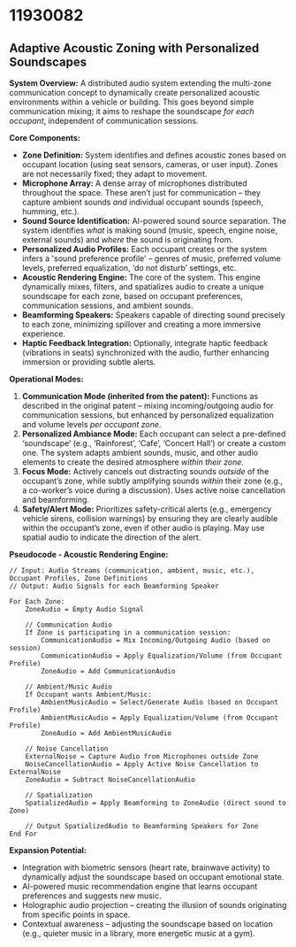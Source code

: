 # 11930082

## Adaptive Acoustic Zoning with Personalized Soundscapes

**System Overview:** A distributed audio system extending the multi-zone communication concept to dynamically create personalized acoustic environments within a vehicle or building. This goes beyond simple communication mixing; it aims to reshape the soundscape *for each occupant*, independent of communication sessions.

**Core Components:**

*   **Zone Definition:** System identifies and defines acoustic zones based on occupant location (using seat sensors, cameras, or user input). Zones are not necessarily fixed; they adapt to movement.
*   **Microphone Array:** A dense array of microphones distributed throughout the space.  These aren’t just for communication – they capture ambient sounds *and* individual occupant sounds (speech, humming, etc.).
*   **Sound Source Identification:** AI-powered sound source separation.  The system identifies *what* is making sound (music, speech, engine noise, external sounds) and *where* the sound is originating from.
*   **Personalized Audio Profiles:** Each occupant creates or the system infers a 'sound preference profile' – genres of music, preferred volume levels, preferred equalization, ‘do not disturb’ settings, etc.
*   **Acoustic Rendering Engine:**  The core of the system.  This engine dynamically mixes, filters, and spatializes audio to create a unique soundscape for each zone, based on occupant preferences, communication sessions, and ambient sounds.
*   **Beamforming Speakers:** Speakers capable of directing sound precisely to each zone, minimizing spillover and creating a more immersive experience.
*   **Haptic Feedback Integration:** Optionally, integrate haptic feedback (vibrations in seats) synchronized with the audio, further enhancing immersion or providing subtle alerts.

**Operational Modes:**

1.  **Communication Mode (inherited from the patent):** Functions as described in the original patent – mixing incoming/outgoing audio for communication sessions, but enhanced by personalized equalization and volume levels *per occupant zone*.
2.  **Personalized Ambiance Mode:**  Each occupant can select a pre-defined ‘soundscape’ (e.g., ‘Rainforest’, ‘Cafe’, ‘Concert Hall’) or create a custom one. The system adapts ambient sounds, music, and other audio elements to create the desired atmosphere *within their zone*.
3.  **Focus Mode:**  Actively cancels out distracting sounds *outside* of the occupant’s zone, while subtly amplifying sounds *within* their zone (e.g., a co-worker’s voice during a discussion). Uses active noise cancellation and beamforming.
4.  **Safety/Alert Mode:**  Prioritizes safety-critical alerts (e.g., emergency vehicle sirens, collision warnings) by ensuring they are clearly audible within the occupant’s zone, even if other audio is playing.  May use spatial audio to indicate the direction of the alert.

**Pseudocode - Acoustic Rendering Engine:**

```
// Input: Audio Streams (communication, ambient, music, etc.), Occupant Profiles, Zone Definitions
// Output: Audio Signals for each Beamforming Speaker

For Each Zone:
    ZoneAudio = Empty Audio Signal

    // Communication Audio
    If Zone is participating in a communication session:
        CommunicationAudio = Mix Incoming/Outgoing Audio (based on session)
        CommunicationAudio = Apply Equalization/Volume (from Occupant Profile)
        ZoneAudio = Add CommunicationAudio

    // Ambient/Music Audio
    If Occupant wants Ambient/Music:
        AmbientMusicAudio = Select/Generate Audio (based on Occupant Profile)
        AmbientMusicAudio = Apply Equalization/Volume (from Occupant Profile)
        ZoneAudio = Add AmbientMusicAudio

    // Noise Cancellation
    ExternalNoise = Capture Audio from Microphones outside Zone
    NoiseCancellationAudio = Apply Active Noise Cancellation to ExternalNoise
    ZoneAudio = Subtract NoiseCancellationAudio

    // Spatialization
    SpatializedAudio = Apply Beamforming to ZoneAudio (direct sound to Zone)

    // Output SpatializedAudio to Beamforming Speakers for Zone
End For
```

**Expansion Potential:**

*   Integration with biometric sensors (heart rate, brainwave activity) to dynamically adjust the soundscape based on occupant emotional state.
*   AI-powered music recommendation engine that learns occupant preferences and suggests new music.
*   Holographic audio projection – creating the illusion of sounds originating from specific points in space.
*   Contextual awareness – adjusting the soundscape based on location (e.g., quieter music in a library, more energetic music at a gym).